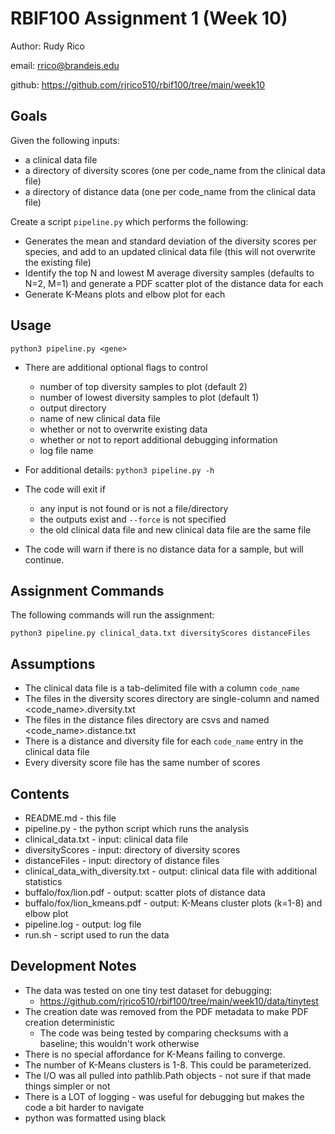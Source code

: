 # RBIF100 Assignment 1 (Week 10)

 Author: Rudy Rico

 email: rrico@brandeis.edu

 github: https://github.com/rjrico510/rbif100/tree/main/week10

## Goals

Given the following inputs:

- a clinical data file
- a directory of diversity scores (one per code_name from the clinical data file)
- a directory of distance data (one per code_name from the clinical data file)

Create a script `pipeline.py` which performs the following:
- Generates the mean and standard deviation of the diversity scores per species, and add to an updated clinical data file (this will not overwrite the existing file)
- Identify the top N and lowest M average diversity samples (defaults to N=2, M=1) and generate a PDF scatter plot of the distance data for each
- Generate K-Means plots and elbow plot for each

## Usage

`python3 pipeline.py <gene>`

- There are additional optional flags to control
  - number of top diversity samples to plot (default 2)
  - number of lowest diversity samples to plot (default 1)
  - output directory
  - name of new clinical data file
  - whether or not to overwrite existing data
  - whether or not to report additional debugging information
  - log file name
- For additional details: `python3 pipeline.py -h`

- The code will exit if
  - any input is not found or is not a file/directory
  - the outputs exist and `--force` is not specified
  - the old clinical data file and new clinical data file are the same file
- The code will warn if there is no distance data for a sample, but will continue.


## Assignment Commands

The following commands will run the assignment:

`python3 pipeline.py clinical_data.txt diversityScores distanceFiles`

## Assumptions

- The clinical data file is a tab-delimited file with a column `code_name`
- The files in the diversity scores directory are single-column and named <code_name>.diversity.txt
- The files in the distance files directory are csvs and named <code_name>.distance.txt
- There is a distance and diversity file for each `code_name` entry in the clinical data file
- Every diversity score file has the same number of scores

## Contents

- README.md - this file
- pipeline.py - the python script which runs the analysis
- clinical_data.txt - input: clinical data file
- diversityScores - input: directory of diversity scores
- distanceFiles - input: directory of distance files
- clinical_data_with_diversity.txt - output: clinical data file with additional statistics
- buffalo/fox/lion.pdf - output: scatter plots of distance data
- buffalo/fox/lion_kmeans.pdf - output: K-Means cluster plots (k=1-8) and elbow plot
- pipeline.log - output: log file
- run.sh - script used to run the data

## Development Notes

- The data was tested on one tiny test dataset for debugging:
  - https://github.com/rjrico510/rbif100/tree/main/week10/data/tinytest
- The creation date was removed from the PDF metadata to make PDF creation deterministic
  - The code was being tested by comparing checksums with a baseline; this wouldn't work otherwise
- There is no special affordance for K-Means failing to converge.
- The number of K-Means clusters is 1-8.    This could be parameterized.
- The I/O was all pulled into pathlib.Path objects - not sure if that made things simpler or not
- There is a LOT of logging - was useful for debugging but makes the code a bit harder to navigate
- python was formatted using black
